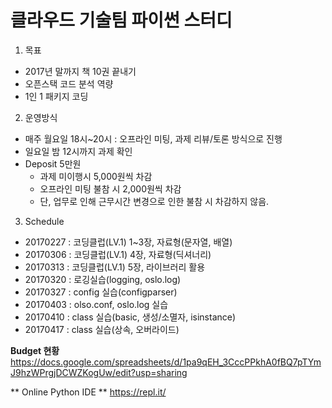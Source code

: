 클라우드 기술팀 파이썬 스터디
=======================

1. 목표
  - 2017년 말까지 책 10권 끝내기
  - 오픈스택 코드 분석 역량
  - 1인 1 패키지 코딩
  
2. 운영방식
  - 매주 월요일 18시~20시 : 오프라인 미팅, 과제 리뷰/토론 방식으로 진행
  - 일요일 밤 12시까지 과제 확인
  - Deposit 5만원
	- 과제 미이행시 5,000원씩 차감
	- 오프라인 미팅 불참 시 2,000원씩 차감
	- 단, 업무로 인해 근무시간 변경으로 인한 불참 시 차감하지 않음.
	
3. Schedule
  - 20170227 : 코딩클럽(LV.1) 1~3장, 자료형(문자열, 배열)
  - 20170306 : 코딩클럽(LV.1) 4장, 자료형(딕셔너리)
  - 20170313 : 코딩클럽(LV.1) 5장, 라이브러리 활용
  - 20170320 : 로깅실습(logging, oslo.log)
  - 20170327 : config 실습(configparser)
  - 20170403 : olso.conf, oslo.log 실습
  - 20170410 : class 실습(basic, 생성/소멸자, isinstance)
  - 20170417 : class 실습(상속, 오버라이드)
  
  
**Budget 현황**
https://docs.google.com/spreadsheets/d/1pa9qEH_3CccPPkhA0fBQ7pTYmJ9hzWPrgjDCWZKogUw/edit?usp=sharing

** Online Python IDE **
https://repl.it/